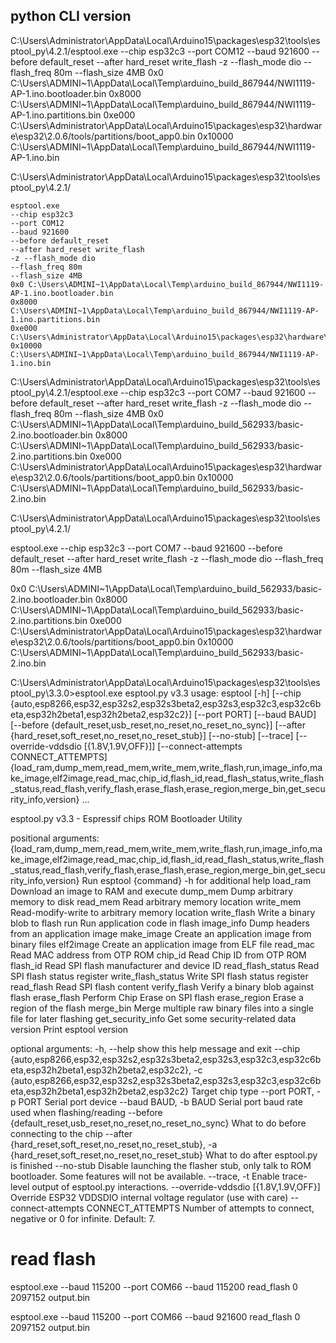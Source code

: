 


## python CLI version 

C:\Users\Administrator\AppData\Local\Arduino15\packages\esp32\tools\esptool_py\4.2.1/esptool.exe --chip esp32c3 --port COM12 --baud 921600 --before default_reset --after hard_reset write_flash -z --flash_mode dio --flash_freq 80m --flash_size 4MB 0x0 C:\Users\ADMINI~1\AppData\Local\Temp\arduino_build_867944/NWI1119-AP-1.ino.bootloader.bin 0x8000 C:\Users\ADMINI~1\AppData\Local\Temp\arduino_build_867944/NWI1119-AP-1.ino.partitions.bin 0xe000 C:\Users\Administrator\AppData\Local\Arduino15\packages\esp32\hardware\esp32\2.0.6/tools/partitions/boot_app0.bin 0x10000 C:\Users\ADMINI~1\AppData\Local\Temp\arduino_build_867944/NWI1119-AP-1.ino.bin 

C:\Users\Administrator\AppData\Local\Arduino15\packages\esp32\tools\esptool_py\4.2.1/

    esptool.exe 
    --chip esp32c3 
    --port COM12 
    --baud 921600 
    --before default_reset 
    --after hard_reset write_flash 
    -z --flash_mode dio 
    --flash_freq 80m 
    --flash_size 4MB 
    0x0 C:\Users\ADMINI~1\AppData\Local\Temp\arduino_build_867944/NWI1119-AP-1.ino.bootloader.bin 
    0x8000 C:\Users\ADMINI~1\AppData\Local\Temp\arduino_build_867944/NWI1119-AP-1.ino.partitions.bin 
    0xe000 C:\Users\Administrator\AppData\Local\Arduino15\packages\esp32\hardware\esp32\2.0.6/tools/partitions/boot_app0.bin 
    0x10000 C:\Users\ADMINI~1\AppData\Local\Temp\arduino_build_867944/NWI1119-AP-1.ino.bin 


C:\Users\Administrator\AppData\Local\Arduino15\packages\esp32\tools\esptool_py\4.2.1/esptool.exe --chip esp32c3 --port COM7 --baud 921600 --before default_reset --after hard_reset write_flash -z --flash_mode dio --flash_freq 80m --flash_size 4MB 0x0 C:\Users\ADMINI~1\AppData\Local\Temp\arduino_build_562933/basic-2.ino.bootloader.bin 0x8000 C:\Users\ADMINI~1\AppData\Local\Temp\arduino_build_562933/basic-2.ino.partitions.bin 0xe000 C:\Users\Administrator\AppData\Local\Arduino15\packages\esp32\hardware\esp32\2.0.6/tools/partitions/boot_app0.bin 0x10000 C:\Users\ADMINI~1\AppData\Local\Temp\arduino_build_562933/basic-2.ino.bin 



C:\Users\Administrator\AppData\Local\Arduino15\packages\esp32\tools\esptool_py\4.2.1/

esptool.exe --chip esp32c3 --port COM7 --baud 921600 --before default_reset --after hard_reset write_flash -z --flash_mode dio --flash_freq 80m --flash_size 4MB

0x0 C:\Users\ADMINI~1\AppData\Local\Temp\arduino_build_562933/basic-2.ino.bootloader.bin 
0x8000 C:\Users\ADMINI~1\AppData\Local\Temp\arduino_build_562933/basic-2.ino.partitions.bin 
0xe000 C:\Users\Administrator\AppData\Local\Arduino15\packages\esp32\hardware\esp32\2.0.6/tools/partitions/boot_app0.bin 
0x10000 C:\Users\ADMINI~1\AppData\Local\Temp\arduino_build_562933/basic-2.ino.bin 















C:\Users\Administrator\AppData\Local\Arduino15\packages\esp32\tools\esptool_py\3.3.0>esptool.exe
esptool.py v3.3
usage: esptool [-h]
               [--chip {auto,esp8266,esp32,esp32s2,esp32s3beta2,esp32s3,esp32c3,esp32c6beta,esp32h2beta1,esp32h2beta2,esp32c2}]
               [--port PORT] [--baud BAUD] [--before {default_reset,usb_reset,no_reset,no_reset_no_sync}]
               [--after {hard_reset,soft_reset,no_reset,no_reset_stub}] [--no-stub] [--trace]
               [--override-vddsdio [{1.8V,1.9V,OFF}]] [--connect-attempts CONNECT_ATTEMPTS]
               {load_ram,dump_mem,read_mem,write_mem,write_flash,run,image_info,make_image,elf2image,read_mac,chip_id,flash_id,read_flash_status,write_flash_status,read_flash,verify_flash,erase_flash,erase_region,merge_bin,get_security_info,version}
               ...

esptool.py v3.3 - Espressif chips ROM Bootloader Utility

positional arguments:
  {load_ram,dump_mem,read_mem,write_mem,write_flash,run,image_info,make_image,elf2image,read_mac,chip_id,flash_id,read_flash_status,write_flash_status,read_flash,verify_flash,erase_flash,erase_region,merge_bin,get_security_info,version}
                        Run esptool {command} -h for additional help
    load_ram            Download an image to RAM and execute
    dump_mem            Dump arbitrary memory to disk
    read_mem            Read arbitrary memory location
    write_mem           Read-modify-write to arbitrary memory location
    write_flash         Write a binary blob to flash
    run                 Run application code in flash
    image_info          Dump headers from an application image
    make_image          Create an application image from binary files
    elf2image           Create an application image from ELF file
    read_mac            Read MAC address from OTP ROM
    chip_id             Read Chip ID from OTP ROM
    flash_id            Read SPI flash manufacturer and device ID
    read_flash_status   Read SPI flash status register
    write_flash_status  Write SPI flash status register
    read_flash          Read SPI flash content
    verify_flash        Verify a binary blob against flash
    erase_flash         Perform Chip Erase on SPI flash
    erase_region        Erase a region of the flash
    merge_bin           Merge multiple raw binary files into a single file for later flashing
    get_security_info   Get some security-related data
    version             Print esptool version

optional arguments:
  -h, --help            show this help message and exit
  --chip {auto,esp8266,esp32,esp32s2,esp32s3beta2,esp32s3,esp32c3,esp32c6beta,esp32h2beta1,esp32h2beta2,esp32c2}, -c {auto,esp8266,esp32,esp32s2,esp32s3beta2,esp32s3,esp32c3,esp32c6beta,esp32h2beta1,esp32h2beta2,esp32c2}
                        Target chip type
  --port PORT, -p PORT  Serial port device
  --baud BAUD, -b BAUD  Serial port baud rate used when flashing/reading
  --before {default_reset,usb_reset,no_reset,no_reset_no_sync}
                        What to do before connecting to the chip
  --after {hard_reset,soft_reset,no_reset,no_reset_stub}, -a {hard_reset,soft_reset,no_reset,no_reset_stub}
                        What to do after esptool.py is finished
  --no-stub             Disable launching the flasher stub, only talk to ROM bootloader. Some features will not be
                        available.
  --trace, -t           Enable trace-level output of esptool.py interactions.
  --override-vddsdio [{1.8V,1.9V,OFF}]
                        Override ESP32 VDDSDIO internal voltage regulator (use with care)
  --connect-attempts CONNECT_ATTEMPTS
                        Number of attempts to connect, negative or 0 for infinite. Default: 7.

# read flash 
esptool.exe --baud 115200 --port COM66 --baud 115200 read_flash 0 2097152 output.bin

esptool.exe --baud 115200 --port COM66 --baud 921600 read_flash 0 2097152 output.bin


